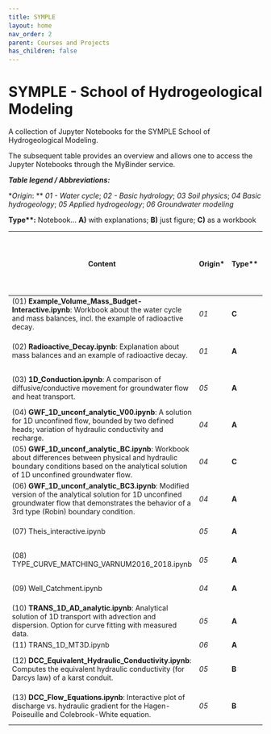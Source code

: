 ```yaml
---
title: SYMPLE
layout: home
nav_order: 2
parent: Courses and Projects
has_children: false
---
```


# SYMPLE - School of Hydrogeological Modeling

A collection of Jupyter Notebooks for the SYMPLE School of Hydrogeological Modeling.

The subsequent table provides an overview and allows one to access the Jupyter Notebooks through the MyBinder service.



**_Table legend / Abbreviations:_**

**Origin*: ** _01 - Water cycle_; _02 - Basic hydrology_; _03 Soil physics_; _04 Basic hydrogeology_; _05 Applied hydrogeology_; _06 Groundwater modeling_

**Type\**:** Notebook...  **A)** with explanations; **B)** just figure; **C)** as a workbook 

| Content | Origin* | Type** | Preview | Access (via MyBinder and Jupyter Notebook / Voila) | QR for access |
| ------------------------------------------------------------ | ------- | ------ | --------------------------------------------- | ------------------------------------------------------------ | ------------------------------------------ |
| (01) **Example_Volume_Mass_Budget-Interactive.ipynb**: Workbook about the water cycle and mass balances, incl. the example of radioactive decay. | _01_ | **C**  | ![](.\assets\images\symple\pre\PRE_SY001.png) | [![Binder](https://mybinder.org/badge_logo.svg)](https://mybinder.org/v2/gh/gw-inux/Jupyter-Notebooks/HEAD?urlpath=notebooks%2F01+Water+cycle%2FExample_Volume_Mass_Budget-Interactive.ipynb) | ![](.\assets\images\symple\qr\qr001NB.png) |
| (02) **Radioactive_Decay.ipynb**: Explanation about mass balances and an example of radioactive decay. | _01_ | **A** | ![](.\assets\images\symple\pre\PRE_SY002.png) | NB [![Binder](https://mybinder.org/badge_logo.svg)](https://mybinder.org/v2/gh/gw-inux/Jupyter-Notebooks/HEAD?urlpath=notebooks%2F01+Water+cycle%2FRadioactive_Decay.ipynb) Voila [![Binder](https://mybinder.org/badge_logo.svg)](https://mybinder.org/v2/gh/gw-inux/Jupyter-Notebooks/HEAD?urlpath=voila%2Frender%2F01+Water+cycle%2FRadioactive_Decay.ipynb) | QR                                         |
| (03) **1D_Conduction.ipynb**: A comparison of diffusive/conductive movement for groundwater flow and heat transport. | _05_ | **A** | ![](.\assets\images\symple\pre\PRE_SY003.png) | NB [![Binder](https://mybinder.org/badge_logo.svg)](https://mybinder.org/v2/gh/gw-inux/Jupyter-Notebooks/HEAD?urlpath=notebooks%2F05+Applied+hydrogeology%2F1D_Conduction.ipynb) Voila [![Binder](https://mybinder.org/badge_logo.svg)](https://mybinder.org/v2/gh/gw-inux/Jupyter-Notebooks/HEAD?urlpath=voila%2Frender%2F05+Applied+hydrogeology%2F1D_Conduction.ipynb) | QR                                         |
| (04) **GWF_1D_unconf_analytic_V00.ipynb**: A solution for 1D unconfined flow, bounded by two defined heads; variation of hydraulic conductivity and recharge. | _04_ | **A** | ![](.\assets\images\symple\pre\PRE_SY004.png) | NB [![Binder](https://mybinder.org/badge_logo.svg)](https://mybinder.org/v2/gh/gw-inux/Jupyter-Notebooks/HEAD?urlpath=notebooks%2F04+Basic+hydrogeology%2FGWF_1D_unconf_analytic_V00.ipynb) Voila [![Binder](https://mybinder.org/badge_logo.svg)](https://mybinder.org/v2/gh/gw-inux/Jupyter-Notebooks/HEAD?urlpath=voila%2Frender%2F04+Basic+hydrogeology%2FGWF_1D_unconf_analytic_V00.ipynb) | QR                                         |
| (05) **GWF_1D_unconf_analytic_BC.ipynb**: Workbook about differences between physical and hydraulic boundary conditions based on the analytical solution of 1D unconfined groundwater flow. | _04_ | **C** | ![](.\assets\images\symple\pre\PRE_SY005.png) | NB [![Binder](https://mybinder.org/badge_logo.svg)](https://mybinder.org/v2/gh/gw-inux/Jupyter-Notebooks/HEAD?urlpath=notebooks%2F04+Basic+hydrogeology%2FGWF_1D_unconf_analytic_BC.ipynb) Voila [![Binder](https://mybinder.org/badge_logo.svg)](https://mybinder.org/v2/gh/gw-inux/Jupyter-Notebooks/HEAD?urlpath=voila%2Frender%2F04+Basic+hydrogeology%2FGWF_1D_unconf_analytic_BC.ipynb) | QR                                         |
| (06) **GWF_1D_unconf_analytic_BC3.ipynb**: Modified version of the analytical solution for 1D unconfined groundwater flow that demonstrates the behavior of a 3rd type (Robin) boundary condition. | _04_ | **A** | PRE                                           | NB [![Binder](https://mybinder.org/badge_logo.svg)](https://mybinder.org/v2/gh/gw-inux/Jupyter-Notebooks/HEAD?urlpath=notebooks%2F04+Basic+hydrogeology%2FGWF_1D_unconf_analytic_BC3.ipynb) Voila [![Binder](https://mybinder.org/badge_logo.svg)](https://mybinder.org/v2/gh/gw-inux/Jupyter-Notebooks/HEAD?urlpath=voila%2Frender%2F04+Basic+hydrogeology%2FGWF_1D_unconf_analytic_BC3.ipynb) | QR                                         |
| (07) Theis_interactive.ipynb                                | _05_ | **A** | PRE                                           | NB Binder Voila Binder                                       | QR                                         |
| (08) TYPE_CURVE_MATCHING_VARNUM2016_2018.ipynb              | _05_ | **A** | PRE                                           | NB Binder Voila Binder                                       | QR                                         |
| (09) Well_Catchment.ipynb                                   | _04_ | **A** | PRE                                           | NB Binder Voila Binder                                       | QR                                         |
| (10) **TRANS_1D_AD_analytic.ipynb**: Analytical solution of 1D transport with advection and dispersion. Option for curve fitting with measured data. | _05_ | **A**  | ![](.\assets\images\symple\pre\PRE_SY010.png) | NB [![Binder](https://mybinder.org/badge_logo.svg)](https://mybinder.org/v2/gh/gw-inux/Jupyter-Notebooks/HEAD?urlpath=notebooks%2F04+Basic+hydrogeology%2FTRANS_1D_AD_analytic.ipynb) Voila [![Binder](https://mybinder.org/badge_logo.svg)](https://mybinder.org/v2/gh/gw-inux/Jupyter-Notebooks/HEAD?urlpath=voila%2Frender%2F04+Basic+hydrogeology%2FTRANS_1D_AD_analytic.ipynb) | QR                                         |
| (11) TRANS_1D_MT3D.ipynb                                    | _06_ | **A** | PRE                                           |                                                              |                                            |
| (12) **DCC_Equivalent_Hydraulic_Conductivity.ipynb**: Computes the equivalent hydraulic conductivity (for Darcys law) of a karst conduit. | _05_ | **B** | ![](.\assets\images\symple\pre\PRE_SY012.png) | NB [![Binder](https://mybinder.org/badge_logo.svg)](https://mybinder.org/v2/gh/gw-inux/Jupyter-Notebooks/HEAD?urlpath=notebooks%2F04+Basic+hydrogeology%2FDCC_Equivalent_Hydraulic_Conductivity.ipynb) Voila [![Binder](https://mybinder.org/badge_logo.svg)](https://mybinder.org/v2/gh/gw-inux/Jupyter-Notebooks/HEAD?urlpath=voila%2Frender%2F04+Basic+hydrogeology%2FDCC_Equivalent_Hydraulic_Conductivity.ipynb) | QR |
| (13) **DCC_Flow_Equations.ipynb**: Interactive plot of discharge vs. hydraulic gradient for the Hagen-Poiseuille and Colebrook-White equation. | _05_ | **B** | ![](.\assets\images\symple\pre\PRE_SY013.png) | NB [![Binder](https://mybinder.org/badge_logo.svg)](https://mybinder.org/v2/gh/gw-inux/Jupyter-Notebooks/HEAD?urlpath=notebooks%2F04+Basic+hydrogeology%2FDCC_Flow_Equations.ipynb) Voila [![Binder](https://mybinder.org/badge_logo.svg)](https://mybinder.org/v2/gh/gw-inux/Jupyter-Notebooks/HEAD?urlpath=voila%2Frender%2F04+Basic+hydrogeology%2FDCC_Flow_Equations.ipynb) | QR                                         |
